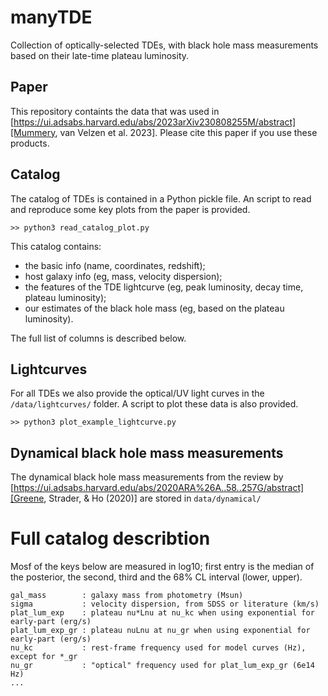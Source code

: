 # manyTDE
Collection of optically-selected TDEs, with black hole mass measurements based on their late-time plateau luminosity. 

## Paper
This repository containts the data that was used in [https://ui.adsabs.harvard.edu/abs/2023arXiv230808255M/abstract][Mummery, van Velzen et al. 2023]. Please cite this paper if you use these products. 

## Catalog
The catalog of TDEs is contained in a Python pickle file. An script to read and reproduce some key plots from the paper is provided. 

`>> python3 read_catalog_plot.py`

This catalog contains: 
-  the basic info (name, coordinates, redshift);
-  host galaxy info (eg, mass,  velocity dispersion);
-  the features of the TDE lightcurve (eg, peak luminosity, decay time, plateau luminosity);
-  our estimates of the black hole mass (eg, based on the plateau luminosity).

The full list of columns is described below.  

## Lightcurves
For all TDEs we also provide the optical/UV light curves in the `/data/lightcurves/` folder. A script to plot these data is also provided. 

`>> python3 plot_example_lightcurve.py`

## Dynamical black hole mass measurements 
The dynamical black hole mass measurements from the review by [https://ui.adsabs.harvard.edu/abs/2020ARA%26A..58..257G/abstract][Greene, Strader, & Ho (2020)] are stored in `data/dynamical/`

# Full catalog describtion

Mosf of the keys below are measured in log10; first entry is the median of the posterior, the second, third and the 68% CL interval (lower, upper).

```
gal_mass        : galaxy mass from photometry (Msun)
sigma           : velocity dispersion, from SDSS or literature (km/s)
plat_lum_exp    : plateau nu*Lnu at nu_kc when using exponential for early-part (erg/s)
plat_lum_exp_gr : plateau nuLnu at nu_gr when using exponential for early-part (erg/s)
nu_kc           : rest-frame frequency used for model curves (Hz), except for *_gr
nu_gr           : "optical" frequency used for plat_lum_exp_gr (6e14 Hz)
...
```
